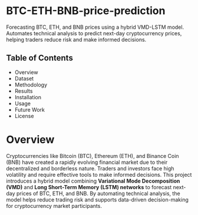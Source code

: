 # BTC-ETH-BNB-price-prediction
Forecasting BTC, ETH, and BNB prices using a hybrid VMD-LSTM model. Automates technical analysis to predict next-day cryptocurrency prices, helping traders reduce risk and make informed decisions.
## Table of Contents
- Overview
- Dataset
- Methodology
- Results
- Installation
- Usage
- Future Work
- License
# Overview

Cryptocurrencies like Bitcoin (BTC), Ethereum (ETH), and Binance Coin (BNB) have created a rapidly evolving financial market due to their decentralized and borderless nature. Traders and investors face high volatility and require effective tools to make informed decisions. This project introduces a hybrid model combining **Variational Mode Decomposition (VMD)** and **Long Short-Term Memory (LSTM) networks** to forecast next-day prices of BTC, ETH, and BNB. By automating technical analysis, the model helps reduce trading risk and supports data-driven decision-making for cryptocurrency market participants.
